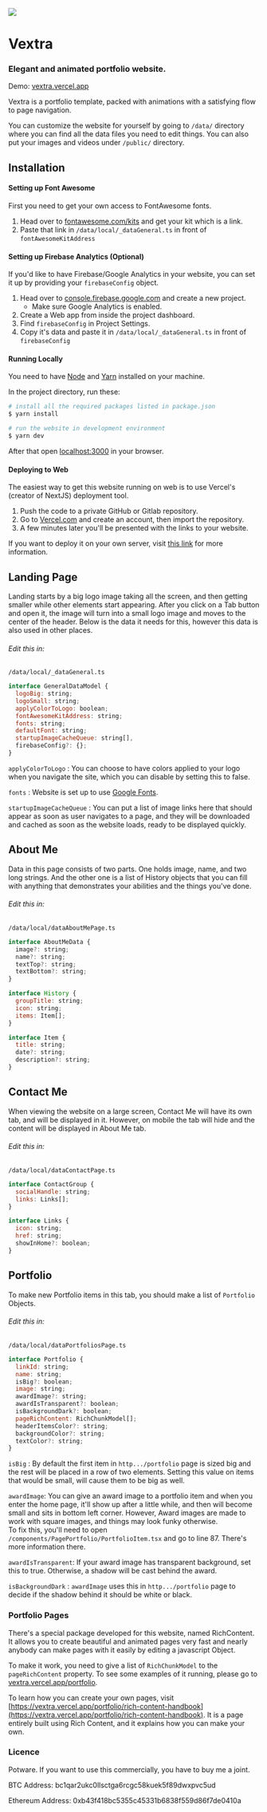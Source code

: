 ![](public/images/logo_small.png)

# Vextra  
### Elegant and animated portfolio website.

Demo: [vextra.vercel.app](https://vextra.vercel.app)

Vextra is a portfolio template, packed with animations with a 
satisfying flow to page navigation. 

You can customize the website for yourself by going to `/data/` 
directory where you can find all the data files you need to edit 
things. You can also put your images and videos under `/public/` directory.

## Installation

#### Setting up Font Awesome

First you need to get your own access to FontAwesome fonts.

1. Head over to [fontawesome.com/kits](https://fontawesome.com/kits) 
and get your kit which is a link.  
2. Paste that link in `/data/local/_dataGeneral.ts` in front of
`fontAwesomeKitAddress`

#### Setting up Firebase Analytics (Optional)

If you'd like to have Firebase/Google Analytics in your website,
you can set it up by providing your `firebaseConfig` object.

1. Head over to [console.firebase.google.com](https://console.firebase.google.com/)
and create a new project.
    - Make sure Google Analytics is enabled.
2. Create a Web app from inside the project dashboard.
3. Find `firebaseConfig` in Project Settings.
4. Copy it's data and paste it in `/data/local/_dataGeneral.ts` 
in front of `firebaseConfig`

#### Running Locally

You need to have [Node](https://nodejs.org/en/download/) and [Yarn](https://classic.yarnpkg.com/lang/en/docs/install/) installed on your machine.

In the project directory, run these:
```bash
# install all the required packages listed in package.json
$ yarn install

# run the website in development environment
$ yarn dev
```

After that open [localhost:3000](http://localhost:3000) in your browser.

#### Deploying to Web

The easiest way to get this website running on web is to use Vercel's (creator of NextJS) deployment tool.

1. Push the code to a private GitHub or Gitlab repository.
2. Go to [Vercel.com](https://vercel.com) and create an account, then import the repository.
3. A few minutes later you'll be presented with the links to your website.

If you want to deploy it on your own server, visit [this link](https://nextjs.org/docs/deployment) for more information.


## Landing Page

Landing starts by a big logo image taking all the screen, and then getting smaller while other elements start appearing. After you click on a Tab button and open it, the image will turn into a small logo image and moves to the center of the header. Below is the data it needs for this, however this data is also used in other places.

###### Edit this in:  
`/data/local/_dataGeneral.ts`

```js
interface GeneralDataModel {
  logoBig: string;
  logoSmall: string;
  applyColorToLogo: boolean;
  fontAwesomeKitAddress: string;
  fonts: string;
  defaultFont: string;
  startupImageCacheQueue: string[],
  firebaseConfig?: {};
}
```
`applyColorToLogo` : You can choose to have colors applied to your logo when you navigate the site, which you can disable by setting this to false.  

`fonts` : Website is set up to 
use [Google Fonts](https://fonts.google.com/).

`startupImageCacheQueue` : You can put a list of image links here that should appear as soon as user navigates to a page,
and they will be downloaded and  cached as soon as the website
loads, ready to be displayed quickly.

## About Me

Data in this page consists of two parts. One holds image, name, and two long strings. And the other one is a list of History objects that you can fill with anything that demonstrates your abilities and the things you've done.

###### Edit this in:  
`/data/local/dataAboutMePage.ts`

```js
interface AboutMeData {
  image?: string;
  name?: string;
  textTop?: string;
  textBottom?: string;
}

interface History {
  groupTitle: string;
  icon: string;
  items: Item[];
}

interface Item {
  title: string;
  date?: string;
  description?: string;
}
```

## Contact Me

When viewing the website on a large screen, Contact Me will have its own tab, and will be displayed in it. However, on mobile the tab will hide and the content will be displayed in About Me tab.


###### Edit this in:  
`/data/local/dataContactPage.ts`

```js
interface ContactGroup {
  socialHandle: string;
  links: Links[];
}

interface Links {
  icon: string;
  href: string;
  showInHome?: boolean;
}
```

## Portfolio

To make new Portfolio items in this tab, you should make a list of 
`Portfolio` Objects.

###### Edit this in:  
`/data/local/dataPortfoliosPage.ts`

```js
interface Portfolio {
  linkId: string;
  name: string;
  isBig?: boolean;
  image: string;
  awardImage?: string;
  awardIsTransparent?: boolean;
  isBackgroundDark?: boolean;
  pageRichContent: RichChunkModel[];
  headerItemsColor?: string;
  backgroundColor?: string;
  textColor?: string;
}
```
`isBig` : By default the first item in `http.../portfolio` page is sized big
and the rest will be placed in a row of two elements.
Setting this value on items that would be small, will cause them to be 
big as well.

`awardImage`: You can give an award image to a portfolio item 
and when you enter the home page, it'll show up after a little 
while, and then will become small and sits in bottom left corner. 
However, Award images are made to work with square images, and 
things may look funky otherwise.  
To fix this, you'll need to open 
`/components/PagePortfolio/PortfolioItem.tsx` and go to line 87. 
There's more information there.
 
`awardIsTransparent`: If your award image has transparent background,
set this to true. Otherwise, a shadow will be cast behind the award.

`isBackgroundDark` : `awardImage` uses this in  `http.../portfolio` page
to decide if the shadow behind it should be white or black.



### Portfolio Pages

There's a special package developed for this website, named RichContent. 
It allows you to create beautiful and animated pages very fast and nearly 
anybody can make pages with it easily by editing a javascript Object.

To make it work, you need to give a list of `RichChunkModel` to the 
`pageRichContent` property. To see some examples of it running, please 
go to [vextra.vercel.app/portfolio](https://vextra.vercel.app/portfolio).

To learn how you can create your own pages, visit 
[https://vextra.vercel.app/portfolio/rich-content-handbook](https://vextra.vercel.app/portfolio/rich-content-handbook). 
It is a page entirely built using Rich Content, and it explains how
you can make your own.

 



### Licence

Potware. If you want to use this commercially,
you have to buy me a joint.

BTC Address:
bc1qar2ukc0llsctga6rcgc58kuek5f89dwxpvc5ud

Ethereum Address:
0xb43f418bc5355c45331b6838f559d86f7de0410a










